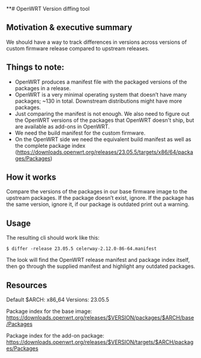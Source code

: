 **# OpenWRT Version diffing tool

## Motivation & executive summary

We should have a way to track differences in versions across versions of custom firmware release compared to upstream
releases.

## Things to note:

* OpenWRT produces a manifest file with the packaged versions of the packages in a release.
* OpenWRT is a very minimal operating system that doesn’t have many packages; ~130 in total. Downstream distributions
  might have more packages.
* Just comparing the manifest is not enough. We also need to figure out the OpenWRT versions of the packages that
  OpenWRT doesn't ship, but are available as add-ons in OpenWRT.
* We need the build manifest for the custom firmware.
* On the OpenWRT side we need the equivalent build manifest as well as the complete package
  index (https://downloads.openwrt.org/releases/23.05.5/targets/x86/64/packages/Packages)

## How it works

Compare the versions of the packages in our base firmware image to the upstream packages. If the package doesn’t exist,
ignore. If the package has the same version, ignore it, if our package is outdated print out a warning.

## Usage

The resulting cli should work like this:

```shell
$ differ -release 23.05.5 celerway-2.12.0-86-64.manifest
```

The look will find the OpenWRT release manifest and package index itself, then go through the supplied manifest and
highlight any outdated packages.



## Resources

Default $ARCH: x86_64
Versions: 23.05.5

Package index for the base image: https://downloads.openwrt.org/releases/$VERSION/packages/$ARCH/base/Packages

Package index for the add-on package: https://downloads.openwrt.org/releases/$VERSION/targets/$ARCH/packages/Packages
